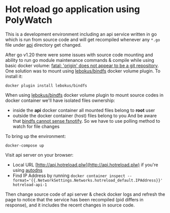 # Hot reload go application using PolyWatch
This is a development environment including an api service written in go which is run from source code
and will get recompiled whenever any `*.go` file under [api](api) directory get changed.

After go v1.20 there were some issues with source code mounting and ability to run go module maintenance commands & compile
while using basic docker volume: [fatal: 'origin' does not appear to be a git repository][iss-go-origin-git].
One solution was to mount using [lebokus/bindfs][git-bindfs] docker volume plugin. To install it:

```shell
docker plugin install lebokus/bindfs
```

When using [lebokus/bindfs][git-bindfs] docker volume plugin to mount source codes in docker container we'll have isolated files ownership:
* inside the **api** docker container all mounted files belong to **root** user
* outside the docker container (host) files belong to you
And be aware that [bindfs cannot sense fsnotify][iss-bindfs-7]. So we have to use polling method to watch for file changes

To bring up the environment:

```shell
docker-compose up
```

Visit api server on your browser:
* Local URL [http://api.hotreload.plw](http://api.hotreload.plw) if you're using [autodns][git-autodns]
* Find IP Address by running `docker container inspect --format='{{.NetworkSettings.Networks.hotreload_default.IPAddress}}' hotreload-api-1`

Then change source code of api server & check docker logs and refresh the page to notice that
the service has been recompiled (pid differs in response), and it includes the recent changes in source code.

[git-bindfs]: https://github.com/clecherbauer/docker-volume-bindfs
[git-autodns]: https://github.com/pouyanh/autodns
[iss-go-origin-git]: https://stackoverflow.com/questions/15637507/fatal-origin-does-not-appear-to-be-a-git-repository
[iss-bindfs-7]: https://github.com/mpartel/bindfs/issues/7
